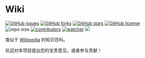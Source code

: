 # Wiki

[![GitHub issues](https://img.shields.io/github/issues/xinetzone/wiki)](https://github.com/xinetzone/wiki/issues) [![GitHub forks](https://img.shields.io/github/forks/xinetzone/wiki)](https://github.com/xinetzone/wiki/network) [![GitHub stars](https://img.shields.io/github/stars/xinetzone/wiki)](https://github.com/xinetzone/wiki/stargazers) [![GitHub license](https://img.shields.io/github/license/xinetzone/wiki)](https://github.com/xinetzone/wiki/blob/main/LICENSE)  ![repo size](https://img.shields.io/github/repo-size/xinetzone/wiki.svg) [![contributors](https://img.shields.io/github/contributors/xinetzone/wiki.svg)](https://github.com/xinetzone/wiki/graphs/contributors) [![watcher](https://img.shields.io/github/watchers/xinetzone/wiki.svg)](https://github.com/xinetzone/wiki/watchers) ![](https://github.com/xinetzone/wiki/actions/workflows/docs.yml/badge.svg)

类似于 [Wikipedia](https://en.wikipedia.org/wiki/Wikipedia) 的知识百科。

欢迎对本项目提出您的宝贵意见，或者参与贡献！